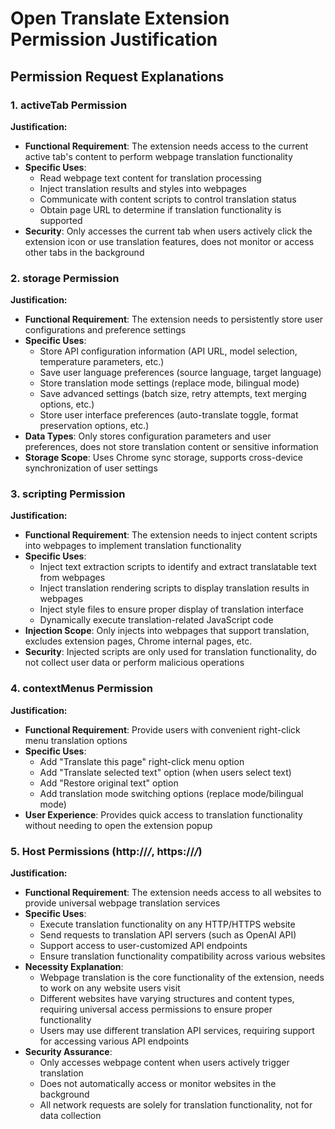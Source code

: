 # Open Translate Extension Permission Justification

## Permission Request Explanations

### 1. activeTab Permission

**Justification:**
- **Functional Requirement**: The extension needs access to the current active tab's content to perform webpage translation functionality
- **Specific Uses**:
  - Read webpage text content for translation processing
  - Inject translation results and styles into webpages
  - Communicate with content scripts to control translation status
  - Obtain page URL to determine if translation functionality is supported
- **Security**: Only accesses the current tab when users actively click the extension icon or use translation features, does not monitor or access other tabs in the background

### 2. storage Permission

**Justification:**
- **Functional Requirement**: The extension needs to persistently store user configurations and preference settings
- **Specific Uses**:
  - Store API configuration information (API URL, model selection, temperature parameters, etc.)
  - Save user language preferences (source language, target language)
  - Store translation mode settings (replace mode, bilingual mode)
  - Save advanced settings (batch size, retry attempts, text merging options, etc.)
  - Store user interface preferences (auto-translate toggle, format preservation options, etc.)
- **Data Types**: Only stores configuration parameters and user preferences, does not store translation content or sensitive information
- **Storage Scope**: Uses Chrome sync storage, supports cross-device synchronization of user settings

### 3. scripting Permission

**Justification:**
- **Functional Requirement**: The extension needs to inject content scripts into webpages to implement translation functionality
- **Specific Uses**:
  - Inject text extraction scripts to identify and extract translatable text from webpages
  - Inject translation rendering scripts to display translation results in webpages
  - Inject style files to ensure proper display of translation interface
  - Dynamically execute translation-related JavaScript code
- **Injection Scope**: Only injects into webpages that support translation, excludes extension pages, Chrome internal pages, etc.
- **Security**: Injected scripts are only used for translation functionality, do not collect user data or perform malicious operations

### 4. contextMenus Permission

**Justification:**
- **Functional Requirement**: Provide users with convenient right-click menu translation options
- **Specific Uses**:
  - Add "Translate this page" right-click menu option
  - Add "Translate selected text" option (when users select text)
  - Add "Restore original text" option
  - Add translation mode switching options (replace mode/bilingual mode)
- **User Experience**: Provides quick access to translation functionality without needing to open the extension popup

### 5. Host Permissions (http://*/*, https://*/*)

**Justification:**
- **Functional Requirement**: The extension needs access to all websites to provide universal webpage translation services
- **Specific Uses**:
  - Execute translation functionality on any HTTP/HTTPS website
  - Send requests to translation API servers (such as OpenAI API)
  - Support access to user-customized API endpoints
  - Ensure translation functionality compatibility across various websites
- **Necessity Explanation**:
  - Webpage translation is the core functionality of the extension, needs to work on any website users visit
  - Different websites have varying structures and content types, requiring universal access permissions to ensure proper functionality
  - Users may use different translation API services, requiring support for accessing various API endpoints
- **Security Assurance**:
  - Only accesses webpage content when users actively trigger translation
  - Does not automatically access or monitor websites in the background
  - All network requests are solely for translation functionality, not for data collection

